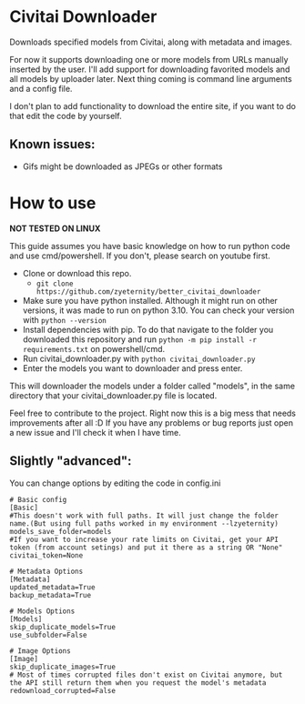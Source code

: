 # Civitai Downloader
Downloads specified models from Civitai, along with metadata and images.

For now it supports downloading one or more models from URLs manually inserted by the user.
I'll add support for downloading favorited models and all models by uploader later.
Next thing coming is command line arguments and a config file.

I don't plan to add functionality to download the entire site, if you want to do that edit the code by yourself.

## Known issues:
- Gifs might be downloaded as JPEGs or other formats

# How to use
**NOT TESTED ON LINUX**

This guide assumes you have basic knowledge on how to run python code and use cmd/powershell. If you don't, please search on youtube first.

- Clone or download this repo.
  - `git clone https://github.com/zyeternity/better_civitai_downloader`
- Make sure you have python installed. Although it might run on other versions, it was made to run on python 3.10. You can check your version with `python --version`
- Install dependencies with pip. To do that navigate to the folder you downloaded this repository and run `python -m pip install -r requirements.txt` on powershell/cmd.
- Run civitai_downloader.py with `python civitai_downloader.py`
- Enter the models you want to downloader and press enter.

This will downloader the models under a folder called "models", in the same directory that your civitai_downloader.py file is located. 

Feel free to contribute to the project. Right now this is a big mess that needs improvements after all :D
If you have any problems or bug reports just open a new issue and I'll check it when I have time.

## Slightly "advanced":
You can change options by editing the code in config.ini
```
# Basic config
[Basic]
#This doesn't work with full paths. It will just change the folder name.(But using full paths worked in my environment --lzyeternity)
models_save_folder=models
#If you want to increase your rate limits on Civitai, get your API token (from account setings) and put it there as a string OR "None"
civitai_token=None

# Metadata Options
[Metadata]
updated_metadata=True
backup_metadata=True

# Models Options
[Models] 
skip_duplicate_models=True
use_subfolder=False

# Image Options
[Image] 
skip_duplicate_images=True
# Most of times corrupted files don't exist on Civitai anymore, but the API still return them when you request the model's metadata
redownload_corrupted=False 
```

